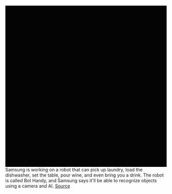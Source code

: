 <img src='data:image/gif;base64,R0lGODlhAQABAIAAAAUEBAAAACwAAAAAAQABAAACAkQBADs' width='700px' /><br/>
Samsung is working on a robot that can pick up laundry, load the dishwasher, set the table, pour wine, and even bring you a drink. The robot is called Bot Handy, and Samsung says it'll be able to recognize objects using a camera and AI.
<a href='https://www.theverge.com/2021/1/11/22224649/samsung-bot-handy-care-robots-ces-2021'> Source <a/>